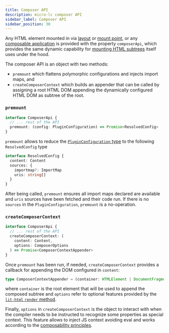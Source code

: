 ```yaml
---
title: Composer API
description: micro-lc composer API
sidebar_label: Composer API
sidebar_position: 30
---
```


Any HTML element mounted in <micro-lc></micro-lc> via [layout](../docs/guides/layout.md) or
[mount point](../docs/guides/layout.md#mount-point), or any 
[composable application](../docs/guides/applications/compose.md) is provided with the property `composerApi`, which
provides the same dynamic capability for [mounting HTML subtrees](../docs/concepts/composition.md) <micro-lc></micro-lc>
itself uses under the hood.

The composer API is an object with two methods:
- `premount` which flattens polymorphic configurations and injects import maps, and
- `createComposerContext` which builds an appender that can be called by assigning a root HTML DOM appending the
dynamically configured HTML DOM as subtree of the root.

### `premount`

```typescript
interface ComposerApi {
  // ... rest of the API
  premount: (config: PluginConfiguration) => Promise<ResolvedConfig>
}
```

`premount` allows to reduce the 
[`PluginConfiguration` type](localhost:3000/docs/guides/applications/compose#plugin-configuration) to the following
`ResolvedConfig` type

```typescript
interface ResolvedConfig {
  content: Content
  sources: {
    importmap?: ImportMap
    uris: string[]
  }
}
```

After being called, `premount` ensures all import maps declared are available and `uris` sources have been fetched and
their code run. If there is no `sources` in the `PluginConfiguration`, `premount` is a no-operation.

### `createComposerContext`

```typescript
interface ComposerApi {
  // ... rest of the API
  createComposerContext: (
    content: Content,
    options: ComposerOptions
  ) => Promise<ComposerContextAppender>
}
```

Once `premount` has been run, if needed, `createComposerContext` provides a callback for appending the DOM
configured in `content`:

```typescript
type ComposerContextAppender = (container: HTMLElement | DocumentFragment, options?: RenderOptions) => void
```

where `container` is the root element that will be used to append the composed subtree and `options`
refer to optional features provided by the [`lit-html` `render` method](https://lit.dev/docs/api/templates/#render).

Finally, `options` in `createComposerContext` is the object to interact with when the compiler needs to be
instructed to recognize some properties as special context. This feature allows to inject JS context avoiding eval and
works according to the [composability principles](../docs/guides/applications/compose.md#interpolated-properties).
